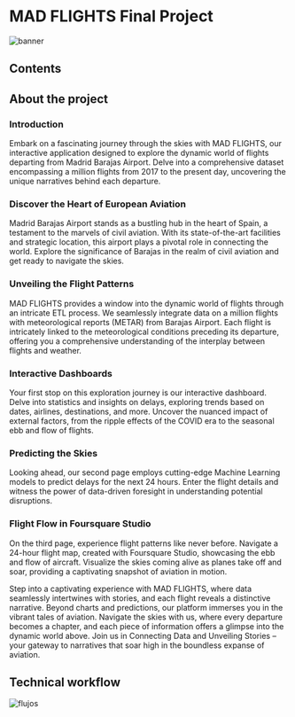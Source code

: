 
# MAD FLIGHTS Final Project
![banner](https://github.com/arromeral/Final_project_MAD_Flights/assets/138980560/e4d28428-379e-4a05-af17-8c0843177be6)

## Contents
## About the project
### Introduction
Embark on a fascinating journey through the skies with MAD FLIGHTS, our interactive application designed to explore the dynamic world of flights departing from Madrid Barajas Airport. Delve into a comprehensive dataset encompassing a million flights from 2017 to the present day, uncovering the unique narratives behind each departure.

### Discover the Heart of European Aviation
Madrid Barajas Airport stands as a bustling hub in the heart of Spain, a testament to the marvels of civil aviation. With its state-of-the-art facilities and strategic location, this airport plays a pivotal role in connecting the world. Explore the significance of Barajas in the realm of civil aviation and get ready to navigate the skies.

### Unveiling the Flight Patterns
MAD FLIGHTS provides a window into the dynamic world of flights through an intricate ETL process. We seamlessly integrate data on a million flights with meteorological reports (METAR) from Barajas Airport. Each flight is intricately linked to the meteorological conditions preceding its departure, offering you a comprehensive understanding of the interplay between flights and weather.

### Interactive Dashboards
Your first stop on this exploration journey is our interactive dashboard. Delve into statistics and insights on delays, exploring trends based on dates, airlines, destinations, and more. Uncover the nuanced impact of external factors, from the ripple effects of the COVID era to the seasonal ebb and flow of flights.

### Predicting the Skies
Looking ahead, our second page employs cutting-edge Machine Learning models to predict delays for the next 24 hours. Enter the flight details and witness the power of data-driven foresight in understanding potential disruptions.

### Flight Flow in Foursquare Studio
On the third page, experience flight patterns like never before. Navigate a 24-hour flight map, created with Foursquare Studio, showcasing the ebb and flow of aircraft. Visualize the skies coming alive as planes take off and soar, providing a captivating snapshot of aviation in motion.

Step into a captivating experience with MAD FLIGHTS, where data seamlessly intertwines with stories, and each flight reveals a distinctive narrative. Beyond charts and predictions, our platform immerses you in the vibrant tales of aviation. Navigate the skies with us, where every departure becomes a chapter, and each piece of information offers a glimpse into the dynamic world above. Join us in Connecting Data and Unveiling Stories – your gateway to narratives that soar high in the boundless expanse of aviation.

## Technical workflow
![flujos](https://github.com/arromeral/Final_project_MAD_Flights/assets/138980560/a1d39ca6-2cf5-4fc3-b3c7-f4fe1de59066)
